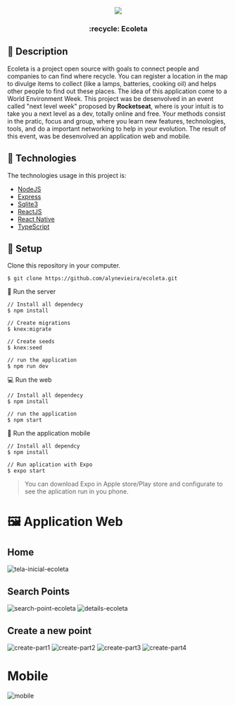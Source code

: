 <p align="center">
<img src="https://user-images.githubusercontent.com/17361699/84955192-314aee80-b0cd-11ea-9096-24cbe98b50cf.png">
</p>
<h3 align="center">:recycle: Ecoleta</h3>

## :scroll: Description

Ecoleta is a project open source with goals to connect people and companies to can find where recycle. You can register a location in the map to divulge items to collect (like a lamps, batteries, cooking oil) and helps other people to find out these places. 
The idea of this application come to a World Environment Week.
This project was be desenvolved in an event called "next level week" proposed by **Rocketseat**, where is your intuit is to take you a next level as a dev, totally online and free. 
Your methods consist in the pratic, focus and group, where you learn new features, technologies, tools, and do a important networking to help in your evolution.
The result of this event, was be desenvolved an application web and mobile.

## :rocket: Technologies

The technologies usage in this project is:
- [NodeJS](https://nodejs.org/en/)
- [Express](https://expressjs.com/)
- [Sqlite3](https://www.sqlite.org/)
- [ReactJS](https://reactjs.org/)
- [React Native](https://reactnative.dev/)
- [TypeScript](https://www.typescriptlang.org/)

##  :wrench: Setup
Clone this repository in your computer.
```
$ git clone https://github.com/alynevieira/ecoleta.git
```

:hammer: Run the server
```
// Install all dependecy
$ npm install

// Create migrations
$ knex:migrate

// Create seeds
$ knex:seed

// run the application
$ npm run dev
```

:computer: Run the web
```
// Install all dependecy
$ npm install

// run the application
$ npm start
```

:iphone: Run the application mobile

```
// Install all dependcy
$ npm install

// Run aplication with Expo
$ expo start
```
> You can download Expo in Apple store/Play store and configurate to see the aplication run in you phone. 


# :framed_picture: Application Web
## Home

![tela-inicial-ecoleta](https://user-images.githubusercontent.com/17361699/85088438-83b40a00-b1b6-11ea-8f8a-2efdc8bf202c.PNG)

## Search Points
![search-point-ecoleta](https://user-images.githubusercontent.com/17361699/85088534-bbbb4d00-b1b6-11ea-9297-a9645db1a5af.PNG)
![details-ecoleta](https://user-images.githubusercontent.com/17361699/85088484-9e867e80-b1b6-11ea-9664-9ec410fd2c61.PNG)


## Create a new point

![create-part1](https://user-images.githubusercontent.com/17361699/85092760-cda1ed80-b1c0-11ea-9fbc-0c050bbedc0c.PNG)
![create-part2](https://user-images.githubusercontent.com/17361699/85092763-ced31a80-b1c0-11ea-900e-d26d3b2c1efb.PNG)
![create-part3](https://user-images.githubusercontent.com/17361699/85092764-cf6bb100-b1c0-11ea-944a-dc0c66b8bcf6.PNG)
![create-part4](https://user-images.githubusercontent.com/17361699/85092766-d09cde00-b1c0-11ea-94c4-57f4a53310bd.PNG)
# Mobile
<p align="center">

![mobile](https://user-images.githubusercontent.com/17361699/85178698-8a458e80-b255-11ea-872e-6dd7ff6da887.gif)
</p>
